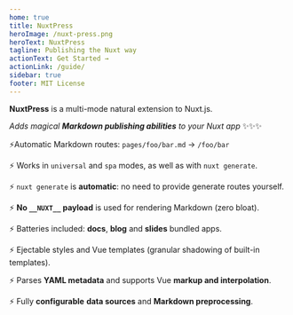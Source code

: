 ```yaml
---
home: true
title: NuxtPress
heroImage: /nuxt-press.png
heroText: NuxtPress
tagline: Publishing the Nuxt way
actionText: Get Started →
actionLink: /guide/
sidebar: true
footer: MIT License
---
```


<div style="margin: 0 auto; max-width: 700px;">

**NuxtPress** is a multi-mode natural extension to Nuxt.js.

_Adds magical **Markdown publishing abilities** to your Nuxt app_ ✨✨✨

⚡Automatic Markdown routes: `pages/foo/bar.md` → `/foo/bar`

⚡ Works in `universal` and `spa` modes, as well as with `nuxt generate`.

⚡ `nuxt generate` is **automatic**: no need to provide generate routes yourself.

⚡ **No `__NUXT__` payload** is used for rendering Markdown (zero bloat).

⚡ Batteries included: **docs**, **blog** and **slides** bundled apps.

⚡ Ejectable styles and Vue templates (granular shadowing of built-in templates).

⚡ Parses **YAML metadata** and supports Vue **markup and interpolation**.

⚡ Fully **configurable** **data sources** and **Markdown preprocessing**.

</div>
